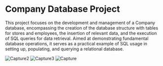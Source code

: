 # Company Database Project
This project focuses on the development and management of a Company database, encompassing the creation of the database structure with tables for stores and employees, the insertion of relevant data, and the execution of SQL queries for data retrieval. Aimed at demonstrating fundamental database operations, it serves as a practical example of SQL usage in setting up, populating, and querying a relational database.<br>

![Capture2](https://github.com/fdurmaz1/SQL_Company_project/assets/133916817/9adc6c6c-41d8-44dc-8ac0-475a239afef8)
![Capture3](https://github.com/fdurmaz1/SQL_Company_project/assets/133916817/0e070d60-7e95-4fd0-a220-75c550cb1728)
![Capture](https://github.com/fdurmaz1/SQL_Company_project/assets/133916817/afa51c78-09a3-4209-acec-dda914ec1e10)
